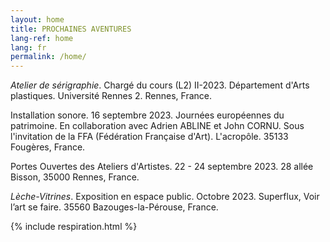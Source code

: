 ```yaml
---
layout: home
title: PROCHAINES AVENTURES
lang-ref: home
lang: fr
permalink: /home/
---
```


*Atelier de sérigraphie*. Chargé du cours (L2) II-2023. Département d'Arts plastiques. Université Rennes 2. Rennes, France.

Installation sonore. 16 septembre 2023. Journées européennes du patrimoine. En collaboration avec Adrien ABLINE et John CORNU. Sous l'invitation de la FFA (Fédération Française d'Art). L'acropôle. 35133 Fougères, France.

Portes Ouvertes des Ateliers d'Artistes. 22 - 24 septembre 2023. 28 allée Bisson, 35000 Rennes, France.

*Lèche-Vitrines*. Exposition en espace public. Octobre 2023. Superflux, Voir l’art se faire. 35560 Bazouges-la-Pérouse, France.

{% include respiration.html %}
